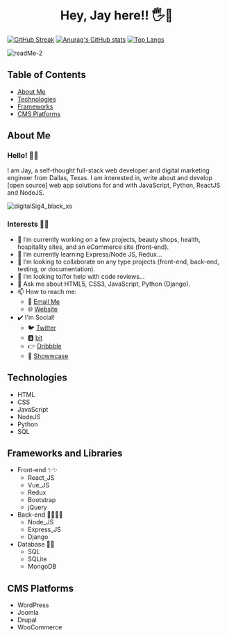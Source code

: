 # <h1 align="center">Hey, Jay here!! :raised_hand_with_fingers_splayed::wave:</h1>

[![GitHub Streak](http://github-readme-streak-stats.herokuapp.com?user=jkalio52&theme=dark&ring=502EDD&currStreakLabel=37A1DD&sideNums=DD4DB7)](https://git.io/streak-stats)
[![Anurag's GitHub stats](https://github-readme-stats.vercel.app/api?username=jkalio52&count_private=true&show_icons=true&theme=tokyonight)](https://github.com/anuraghazra/github-readme-stats)
[![Top Langs](https://github-readme-stats.vercel.app/api/top-langs/?username=jkalio52&layout=compact&theme=merko)](https://github.com/anuraghazra/github-readme-stats)
<!--[![My GitHub Language Stats](https://github-readme-stats.vercel.app/api/top-langs/?username=jkalio52&langs_count=5&theme=tokyonight)]()-->


![readMe-2](https://user-images.githubusercontent.com/30821820/120253269-8cc5ac00-c24c-11eb-82bf-78d8f37b31d2.png)

## Table of Contents
* [About Me](#about-me)
* [Technologies](#technologies)
* [Frameworks](#frameworks-and-libraries)
* [CMS Platforms](#cms-platforms)

## About Me

### Hello! 👋:cancer:

I am Jay, a self-thought full-stack web developer and digital marketing engineer from Dallas, Texas. I am interested in, write about and develop [open source] web app solutions for and with JavaScript, Python, ReactJS and NodeJS.

![digitalSig4_black_xs](https://user-images.githubusercontent.com/30821820/121822249-b70f6480-cc63-11eb-9da5-2eb14c4ab6c4.png?thumbnail "Jay's Signature")


### Interests :man_technologist:
- 🔭 I’m currently working on a few projects, beauty shops, health, hospitality sites, and an eCommerce site (front-end).
- :memo: I’m currently learning Express/Node JS, Redux...
- 👯 I’m looking to collaborate on any type projects (front-end, back-end, testing, or documentation).
- 🤔 I’m looking to/for help with code reviews...
- 💬 Ask me about HTML5, CSS3, JavaScript, Python (Django).
- 📫 How to reach me:
  - :e-mail: [Email Me](mailto:jay@pediawebservices.com)
  - :globe_with_meridians: [Website](https://www.pediadigital.com)
- :heavy_check_mark: I'm Social!
  - :bird: [Twitter](https://twitter.com/jay52_tx)
  - :b: [bit](https://bit.dev/)
  - :point_right: [Dribbble](https://dribbble.com/)
  - :seedling: [Showwcase](https://showwcase.com/jkalio52)


## Technologies
  - HTML
  - CSS
  - JavaScript
  - NodeJS
  - Python
  - SQL

## Frameworks and Libraries
  - Front-end :sparkles::sparkles:
    * React_JS
    * Vue_JS
    * Redux
    * Bootstrap
    * jQuery
  - Back-end :mage_man::mage_man:
    * Node_JS
    * Express_JS
    * Django
  - Database :sparkling_heart::sparkling_heart:
    * SQL
    * SQLite
    * MongoDB
## CMS Platforms
  - WordPress
  - Joomla
  - Drupal
  - WooCommerce


<!--
**Jkalio52/Jkalio52** is a ✨ _special_ ✨ repository because its `README.md` (this file) appears on your GitHub profile.

Here are some ideas to get you started:


- 🔭 I’m currently working on ...
- 🌱 I’m currently learning ...
- 👯 I’m looking to collaborate on ...
- 🤔 I’m looking for help with ...
- 💬 Ask me about ...
- 📫 How to reach me: ...
- 😄 Pronouns: ...
- ⚡ Fun fact: ...


Widget help: 
https://github.com/anuraghazra/github-readme-stats
-->
